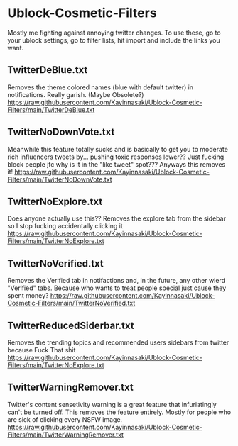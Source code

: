 # Ublock-Cosmetic-Filters
Mostly me fighting against annoying twitter changes. To use these, go to your ublock settings, go to filter lists, hit import and include the links you want.

## TwitterDeBlue.txt
Removes the theme colored names (blue with default twitter) in notifications. Really garish. (Maybe Obsolete?)
https://raw.githubusercontent.com/Kayinnasaki/Ublock-Cosmetic-Filters/main/TwitterDeBlue.txt

## TwitterNoDownVote.txt
Meanwhile this feature totally sucks and is basically to get you to moderate rich influencers tweets by... pushing toxic responses lower?? Just fucking block people jfc
why is it in the "like tweet" spot??? Anyways this removes it!
https://raw.githubusercontent.com/Kayinnasaki/Ublock-Cosmetic-Filters/main/TwitterNoDownVote.txt

## TwitterNoExplore.txt
Does anyone actually use this?? Removes the explore tab from the sidebar so I stop fucking accidentally clicking it
https://raw.githubusercontent.com/Kayinnasaki/Ublock-Cosmetic-Filters/main/TwitterNoExplore.txt

## TwitterNoVerified.txt
Removes the Verified tab in notifactions and, in the future, any other wierd "Verified" tabs. Because who wants to treat people special just cause they spent money?
https://raw.githubusercontent.com/Kayinnasaki/Ublock-Cosmetic-Filters/main/TwitterNoVerified.txt

## TwitterReducedSiderbar.txt
Removes the trending topics and recommended users sidebars from twitter because Fuck That shit
https://raw.githubusercontent.com/Kayinnasaki/Ublock-Cosmetic-Filters/main/TwitterNoExplore.txt

## TwitterWarningRemover.txt
Twitter's content sensetivity warning is a great feature that infuriatingly can't be turned off. This removes the feature entirely. Mostly for people who are sick of clicking every NSFW image.
https://raw.githubusercontent.com/Kayinnasaki/Ublock-Cosmetic-Filters/main/TwitterWarningRemover.txt
